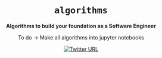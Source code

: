 <div align="center">
  <h1><code>algorithms</code></h1>

  <strong>Algorithms to build your foundation as a Software Engineer</strong>
  <p> To do -> Make all algorithms into jupyter notebooks</p>
  
  [![Twitter URL](https://img.shields.io/twitter/url/https/twitter.com/unobatbayar.svg?style=social&label=%40unobatbayar)](https://twitter.com/unobatbayar)

</div>
